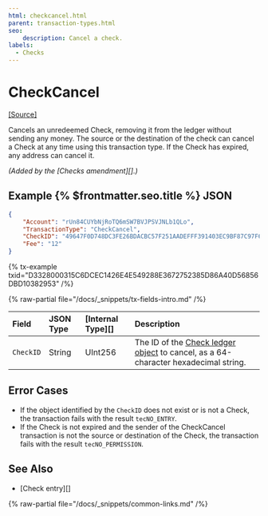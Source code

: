 ```yaml
---
html: checkcancel.html
parent: transaction-types.html
seo:
    description: Cancel a check.
labels:
  - Checks
---
```

# CheckCancel
[[Source]](https://github.com/XRPLF/rippled/blob/master/src/xrpld/app/tx/detail/CancelCheck.cpp "Source")

Cancels an unredeemed Check, removing it from the ledger without sending any money. The source or the destination of the check can cancel a Check at any time using this transaction type. If the Check has expired, any address can cancel it.

_(Added by the [Checks amendment][].)_

## Example {% $frontmatter.seo.title %} JSON

```json
{
    "Account": "rUn84CUYbNjRoTQ6mSW7BVJPSVJNLb1QLo",
    "TransactionType": "CheckCancel",
    "CheckID": "49647F0D748DC3FE26BDACBC57F251AADEFFF391403EC9BF87C97F67E9977FB0",
    "Fee": "12"
}
```

{% tx-example txid="D3328000315C6DCEC1426E4E549288E3672752385D86A40D56856DBD10382953" /%}


{% raw-partial file="/docs/_snippets/tx-fields-intro.md" /%}

| Field       | JSON Type | [Internal Type][] | Description                    |
|:------------|:----------|:------------------|:-------------------------------|
| `CheckID`   | String    | UInt256           | The ID of the [Check ledger object](../../ledger-data/ledger-entry-types/check.md) to cancel, as a 64-character hexadecimal string. |

## Error Cases

- If the object identified by the `CheckID` does not exist or is not a Check, the transaction fails with the result `tecNO_ENTRY`.
- If the Check is not expired and the sender of the CheckCancel transaction is not the source or destination of the Check, the transaction fails with the result `tecNO_PERMISSION`.

## See Also

- [Check entry][]

{% raw-partial file="/docs/_snippets/common-links.md" /%}
